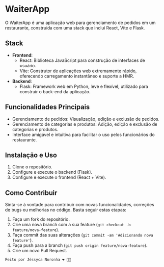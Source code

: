 # WaiterApp

O WaiterApp é uma aplicação web para gerenciamento de pedidos em um restaurante, construída com uma stack que inclui React, Vite e Flask.

## Stack

- **Frontend**:
  - React: Biblioteca JavaScript para construção de interfaces de usuário.
  - Vite: Construtor de aplicações web extremamente rápido, oferecendo carregamento instantâneo e suporte a HMR.
- **Backend**:
  - Flask: Framework web em Python, leve e flexível, utilizado para construir o back-end da aplicação.

## Funcionalidades Principais

- Gerenciamento de pedidos: Visualização, edição e exclusão de pedidos.
- Gerenciamento de categorias e produtos: Adição, edição e exclusão de categorias e produtos.
- Interface amigável e intuitiva para facilitar o uso pelos funcionários do restaurante.

## Instalação e Uso

1. Clone o repositório.
2. Configure e execute o backend (Flask).
3. Configure e execute o frontend (React + Vite).

## Como Contribuir

Sinta-se à vontade para contribuir com novas funcionalidades, correções de bugs ou melhorias no código. Basta seguir estas etapas:

1. Faça um fork do repositório.
2. Crie uma nova branch com a sua feature (`git checkout -b feature/nova-feature`).
3. Faça commit das suas alterações (`git commit -am 'Adicionando nova feature'`).
4. Faça push para a branch (`git push origin feature/nova-feature`).
5. Crie um novo Pull Request.

```
Feito por Jéssyca Noronha ❤️ 🤘🏿
```
